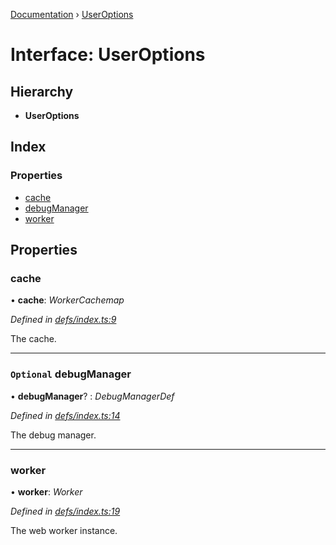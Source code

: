 [Documentation](../README.md) › [UserOptions](useroptions.md)

# Interface: UserOptions

## Hierarchy

* **UserOptions**

## Index

### Properties

* [cache](useroptions.md#cache)
* [debugManager](useroptions.md#optional-debugmanager)
* [worker](useroptions.md#worker)

## Properties

###  cache

• **cache**: *WorkerCachemap*

*Defined in [defs/index.ts:9](https://github.com/badbatch/graphql-box/blob/c1bd2514/packages/worker-client/src/defs/index.ts#L9)*

The cache.

___

### `Optional` debugManager

• **debugManager**? : *DebugManagerDef*

*Defined in [defs/index.ts:14](https://github.com/badbatch/graphql-box/blob/c1bd2514/packages/worker-client/src/defs/index.ts#L14)*

The debug manager.

___

###  worker

• **worker**: *Worker*

*Defined in [defs/index.ts:19](https://github.com/badbatch/graphql-box/blob/c1bd2514/packages/worker-client/src/defs/index.ts#L19)*

The web worker instance.
